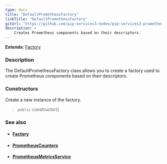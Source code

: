 ```yaml
---
type: docs
title: "DefaultPrometheusFactory"
linkTitle: "DefaultPrometheusFactory"
gitUrl: "https://github.com/pip-services3-nodex/pip-services3-prometheus-nodex"
description: > 
    Creates Prometheus components based on their descriptors.
---
```


**Extends:** [Factory](../../../components/build/factory)

### Description

The DefaultPrometheusFactory class allows you to create a factory used to create Prometheus components based on their descriptors.

### Constructors

Create a new instance of the factory.

> `public` constructor()


### See also
- #### [Factory](../../../components/build/factory)
- #### [PrometheusCounters](../../count/prometheus_counters)
- #### [PrometheusMetricsService](../../services/prometheus_metrics_service)

